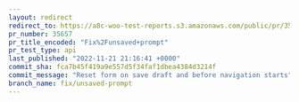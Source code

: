 ```yaml
---
layout: redirect
redirect_to: https://a8c-woo-test-reports.s3.amazonaws.com/public/pr/35657/api/index.html
pr_number: 35657
pr_title_encoded: "Fix%2Funsaved+prompt"
pr_test_type: api
last_published: "2022-11-21 21:16:41 +0000"
commit_sha: fca7b45f419a9e557d5f34faf1dbea4384d3214f
commit_message: "Reset form on save draft and before navigation starts"
branch_name: fix/unsaved-prompt
---
```

